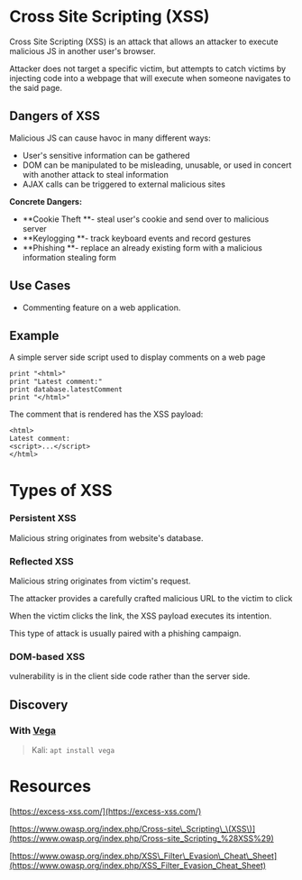 # Cross Site Scripting \(XSS\)

Cross Site Scripting \(XSS\) is an attack that allows an attacker to execute malicious JS in another user's browser.

Attacker does not target a specific victim, but attempts to catch victims by injecting code into a webpage that will execute when someone navigates to the said page.

## Dangers of XSS

Malicious JS can cause havoc in many different ways:

* User's sensitive information can be gathered
* DOM can be manipulated to be misleading, unusable, or used in concert with another attack to steal information
* AJAX calls can be triggered to external malicious sites

**Concrete Dangers:**

* **Cookie Theft **- steal user's cookie and send over to malicious server
* **Keylogging **- track keyboard events and record gestures
* **Phishing **- replace an already existing form with a malicious information stealing form

## Use Cases

* Commenting feature on a web application.

## Example

A simple server side script used to display comments on a web page

```
print "<html>"
print "Latest comment:"
print database.latestComment
print "</html>"
```

The comment that is rendered has the XSS payload:

```
<html>
Latest comment:
<script>...</script>
</html>
```

# Types of XSS

### Persistent XSS

Malicious string originates from website's database.

### Reflected XSS

Malicious string originates from victim's request.

The attacker provides a carefully crafted malicious URL to the victim to click

When the victim clicks the link, the XSS payload executes its intention.

This type of attack is usually paired with a phishing campaign.

### DOM-based XSS

vulnerability is in the client side code rather than the server side.



## Discovery

### With [Vega](https://subgraph.com/vega/index.en.html)

> Kali: `apt install vega`



# Resources

[https://excess-xss.com/](https://excess-xss.com/)

[https://www.owasp.org/index.php/Cross-site\_Scripting\_\(XSS\)](https://www.owasp.org/index.php/Cross-site_Scripting_%28XSS%29)

[https://www.owasp.org/index.php/XSS\_Filter\_Evasion\_Cheat\_Sheet](https://www.owasp.org/index.php/XSS_Filter_Evasion_Cheat_Sheet)

